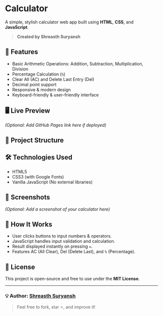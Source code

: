 # Calculator

A simple, stylish calculator web app built using **HTML**, **CSS**, and **JavaScript**.

> **Created by Shreasth Suryansh**

## 🚀 Features

- Basic Arithmetic Operations: Addition, Subtraction, Multiplication, Division
- Percentage Calculation (`%`)
- Clear All (AC) and Delete Last Entry (Del)
- Decimal point support
- Responsive & modern design
- Keyboard-friendly & user-friendly interface

## 🖥️ Live Preview

*(Optional: Add GitHub Pages link here if deployed)*

## 📂 Project Structure

## 🛠️ Technologies Used

- HTML5
- CSS3 (with Google Fonts)
- Vanilla JavaScript (No external libraries)

## 📸 Screenshots

*(Optional: Add a screenshot of your calculator here)*

## 🔧 How It Works

- User clicks buttons to input numbers & operators.
- JavaScript handles input validation and calculation.
- Result displayed instantly on pressing `=`.
- Features AC (All Clear), Del (Delete Last), and `%` (Percentage).

## 📄 License

This project is open-source and free to use under the **MIT License**.

---

### 💡 Author: [Shreasth Suryansh](https://github.com/Shreasth30)

> Feel free to fork, star ⭐, and improve it!



